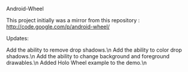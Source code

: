 Android-Wheel

This project initially was a mirror from this repository :
http://code.google.com/p/android-wheel/

Updates:

Add the ability to remove drop shadows.\n 
Add the ability to color drop shadows.\n
Add the ability to change background and foreground drawables.\n
Added Holo Wheel example to the demo.\n
